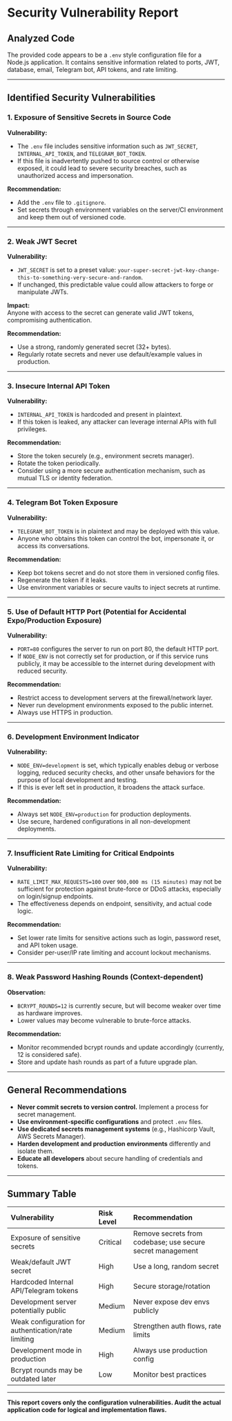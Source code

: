 # Security Vulnerability Report

## Analyzed Code

The provided code appears to be a `.env` style configuration file for a Node.js application. It contains sensitive information related to ports, JWT, database, email, Telegram bot, API tokens, and rate limiting.

---

## Identified Security Vulnerabilities

### 1. Exposure of Sensitive Secrets in Source Code

**Vulnerability:**
- The `.env` file includes sensitive information such as `JWT_SECRET`, `INTERNAL_API_TOKEN`, and `TELEGRAM_BOT_TOKEN`.
- If this file is inadvertently pushed to source control or otherwise exposed, it could lead to severe security breaches, such as unauthorized access and impersonation.

**Recommendation:**
- Add the `.env` file to `.gitignore`.
- Set secrets through environment variables on the server/CI environment and keep them out of versioned code.

---

### 2. Weak JWT Secret

**Vulnerability:**
- `JWT_SECRET` is set to a preset value: `your-super-secret-jwt-key-change-this-to-something-very-secure-and-random`.
- If unchanged, this predictable value could allow attackers to forge or manipulate JWTs.

**Impact:**  
Anyone with access to the secret can generate valid JWT tokens, compromising authentication.

**Recommendation:**
- Use a strong, randomly generated secret (32+ bytes).
- Regularly rotate secrets and never use default/example values in production.

---

### 3. Insecure Internal API Token

**Vulnerability:**
- `INTERNAL_API_TOKEN` is hardcoded and present in plaintext.
- If this token is leaked, any attacker can leverage internal APIs with full privileges.

**Recommendation:**
- Store the token securely (e.g., environment secrets manager).
- Rotate the token periodically.
- Consider using a more secure authentication mechanism, such as mutual TLS or identity federation.

---

### 4. Telegram Bot Token Exposure

**Vulnerability:**
- `TELEGRAM_BOT_TOKEN` is in plaintext and may be deployed with this value.
- Anyone who obtains this token can control the bot, impersonate it, or access its conversations.

**Recommendation:**
- Keep bot tokens secret and do not store them in versioned config files.
- Regenerate the token if it leaks.
- Use environment variables or secure vaults to inject secrets at runtime.

---

### 5. Use of Default HTTP Port (Potential for Accidental Expo/Production Exposure)

**Vulnerability:**
- `PORT=80` configures the server to run on port 80, the default HTTP port.
- If `NODE_ENV` is not correctly set for production, or if this service runs publicly, it may be accessible to the internet during development with reduced security.

**Recommendation:**
- Restrict access to development servers at the firewall/network layer.
- Never run development environments exposed to the public internet.
- Always use HTTPS in production.

---

### 6. Development Environment Indicator

**Vulnerability:**
- `NODE_ENV=development` is set, which typically enables debug or verbose logging, reduced security checks, and other unsafe behaviors for the purpose of local development and testing.
- If this is ever left set in production, it broadens the attack surface.

**Recommendation:**
- Always set `NODE_ENV=production` for production deployments.
- Use secure, hardened configurations in all non-development deployments.

---

### 7. Insufficient Rate Limiting for Critical Endpoints

**Vulnerability:**
- `RATE_LIMIT_MAX_REQUESTS=100` over `900,000 ms (15 minutes)` may not be sufficient for protection against brute-force or DDoS attacks, especially on login/signup endpoints.
- The effectiveness depends on endpoint, sensitivity, and actual code logic.

**Recommendation:**
- Set lower rate limits for sensitive actions such as login, password reset, and API token usage.
- Consider per-user/IP rate limiting and account lockout mechanisms.

---

### 8. Weak Password Hashing Rounds (Context-dependent)

**Observation:**
- `BCRYPT_ROUNDS=12` is currently secure, but will become weaker over time as hardware improves.
- Lower values may become vulnerable to brute-force attacks.

**Recommendation:**
- Monitor recommended bcrypt rounds and update accordingly (currently, 12 is considered safe).
- Store and update hash rounds as part of a future upgrade plan.

---

## General Recommendations

- **Never commit secrets to version control.** Implement a process for secret management.
- **Use environment-specific configurations** and protect `.env` files.
- **Use dedicated secrets management systems** (e.g., Hashicorp Vault, AWS Secrets Manager).
- **Harden development and production environments** differently and isolate them.
- **Educate all developers** about secure handling of credentials and tokens.

---

## Summary Table

| Vulnerability                                 | Risk Level | Recommendation                     |
|:----------------------------------------------|:-----------|:-----------------------------------|
| Exposure of sensitive secrets                 | Critical   | Remove secrets from codebase; use secure secret management |
| Weak/default JWT secret                       | High       | Use a long, random secret          |
| Hardcoded Internal API/Telegram tokens        | High       | Secure storage/rotation            |
| Development server potentially public         | Medium     | Never expose dev envs publicly     |
| Weak configuration for authentication/rate limiting | Medium     | Strengthen auth flows, rate limits |
| Development mode in production                | High       | Always use production config       |
| Bcrypt rounds may be outdated later           | Low        | Monitor best practices             |

---

**This report covers only the configuration vulnerabilities. Audit the actual application code for logical and implementation flaws.**